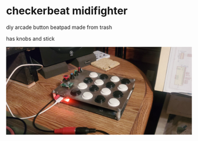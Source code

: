 # checkerbeat midifighter

diy arcade button beatpad made from trash

has knobs and stick

![cbmf](./other%20resources/images/checkerbeat_midifighter.jpg)
